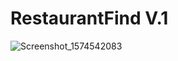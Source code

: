 # RestaurantFind V.1

![Screenshot_1574542083](https://user-images.githubusercontent.com/50843537/69534892-b1c6c800-0fa0-11ea-8a81-27c5230684b1.png)
